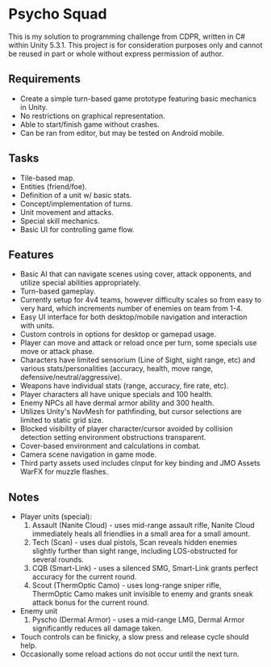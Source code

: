# Psycho Squad
This is my solution to programming challenge from CDPR, written in C# within Unity 5.3.1. This project is for consideration purposes only and cannot be reused in part or whole without express permission of author.

## Requirements
- Create a simple turn-based game prototype featuring basic mechanics in Unity.
- No restrictions on graphical representation.
- Able to start/finish game without crashes.
- Can be ran from editor, but may be tested on Android mobile.

## Tasks
- Tile-based map.
- Entities (friend/foe).
- Definition of a unit w/ basic stats.
- Concept/implementation of turns.
- Unit movement and attacks.
- Special skill mechanics.
- Basic UI for controlling game flow.


## Features
- Basic AI that can navigate scenes using cover, attack opponents, and utilize special abilities appropriately.
- Turn-based gameplay.
- Currently setup for 4v4 teams, however difficulty scales so from easy to very hard, which increments number of enemies on team from 1-4.
- Easy UI interface for both desktop/mobile navigation and interaction with units.
- Custom controls in options for desktop or gamepad usage.
- Player can move and attack or reload once per turn, some specials use move or attack phase.
- Characters have limited sensorium (Line of Sight, sight range, etc) and various stats/personalities (accuracy, health, move range, defensive/neutral/aggressive).
- Weapons have individual stats (range, accuracy, fire rate, etc).
- Player characters all have unique specials and 100 health.
- Enemy NPCs all have dermal armor ability and 300 health.
- Utilizes Unity's NavMesh for pathfinding, but cursor selections are limited to static grid size.
- Blocked visibility of player character/cursor avoided by collision detection setting environment obstructions transparent.
- Cover-based environment and calculations in combat.
- Camera scene navigation in game mode.
- Third party assets used includes cInput for key binding and JMO Assets WarFX for muzzle flashes.

## Notes
- Player units (special):
  1. Assault (Nanite Cloud) - uses mid-range assault rifle, Nanite Cloud immediately heals all friendlies in a small area for a small amount.
  2. Tech (Scan) - uses dual pistols, Scan reveals hidden enemies slightly further than sight range, including LOS-obstructed for several rounds.
  3. CQB (Smart-Link) - uses a silenced SMG, Smart-Link grants perfect accuracy for the current round.
  4. Scout (ThermOptic Camo) - uses long-range sniper rifle, ThermOptic Camo makes unit invisible to enemy and grants sneak attack bonus for the current round.
- Enemy unit
  1. Pyscho (Dermal Armor) - uses a mid-range LMG, Dermal Armor significantly reduces all damage taken.
- Touch controls can be finicky, a slow press and release cycle should help.
- Occasionally some reload actions do not occur until the next turn.
